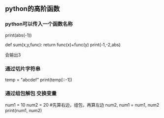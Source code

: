 ## python的高阶函数
### python可以传入一个函数名称

print(abs(-1))

def sum(x,y,func):
  return func(x)+func(y)
print(-1,-2,abs)

会输出3

### 通过切片字符串
temp = "abcdef"
print(temp[::-1])

### 通过组包解包 交换变量
num1 = 10
num2 = 20
#先算右边，组包，再算左边
num2, num1 = num1, num2
print(num1, num2)



